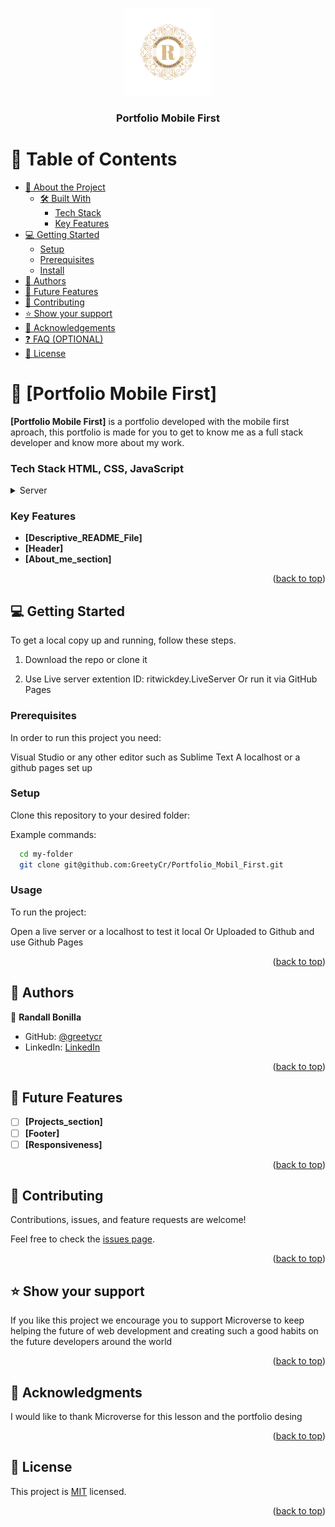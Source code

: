 <a name="readme-top"></a>


<div align="center">
  <img src="./assets/Logo lujoso vintage dorado azul Grande.png" alt="logo" width="140"  height="auto" />
  <br/>

  <h3><b>Portfolio Mobile First</b></h3>

</div>

# 📗 Table of Contents

- [📖 About the Project](#about-project)
  - [🛠 Built With](#built-with)
    - [Tech Stack](#tech-stack)
    - [Key Features](#key-features)
- [💻 Getting Started](#getting-started)
  - [Setup](#setup)
  - [Prerequisites](#prerequisites)
  - [Install](#install)
- [👥 Authors](#authors)
- [🔭 Future Features](#future-features)
- [🤝 Contributing](#contributing)
- [⭐️ Show your support](#support)
- [🙏 Acknowledgements](#acknowledgements)
- [❓ FAQ (OPTIONAL)](#faq)
- [📝 License](#license)

# 📖 [Portfolio Mobile First] <a name="about-project"></a>

**[Portfolio Mobile First]** is a portfolio developed with the mobile first aproach, this portfolio is made for you to get to know me as a full stack developer and know more about my work.

### Tech Stack <a name="tech-stack">HTML, CSS, JavaScript</a>

<details>
  <summary>Server</summary>
  <ul>
    <li><a href="https://pages.github.com/">Github Pages</a></li>
  </ul>
</details>


### Key Features <a name="key-features"></a>

- **[Descriptive_README_File]**
- **[Header]**
- **[About_me_section]**

<p align="right">(<a href="#readme-top">back to top</a>)</p>

## 💻 Getting Started <a name="getting-started"></a>

To get a local copy up and running, follow these steps.

1. Download the repo or clone it

2. Use Live server extention 
ID: ritwickdey.LiveServer
Or run it via GitHub Pages

### Prerequisites

In order to run this project you need:

Visual Studio or any other editor such as Sublime Text
A localhost or a github pages set up

### Setup

Clone this repository to your desired folder:

Example commands:

```sh
  cd my-folder
  git clone git@github.com:GreetyCr/Portfolio_Mobil_First.git
```

### Usage

To run the project:

Open a live server or a localhost to test it local
Or
Uploaded to Github and use Github Pages

<p align="right">(<a href="#readme-top">back to top</a>)</p>

## 👥 Authors <a name="authors"></a>

👤 **Randall Bonilla**

- GitHub: [@greetycr](https://github.com/GreetyCr)  
- LinkedIn: [LinkedIn](https://www.linkedin.com/in/randall-bonilla-cordero-8653a6220/)

<p align="right">(<a href="#readme-top">back to top</a>)</p>

## 🔭 Future Features <a name="future-features"></a>

- [ ] **[Projects_section]**
- [ ] **[Footer]**
- [ ] **[Responsiveness]**

<p align="right">(<a href="#readme-top">back to top</a>)</p>

## 🤝 Contributing <a name="contributing"></a>

Contributions, issues, and feature requests are welcome!

Feel free to check the [issues page](../../issues/).

<p align="right">(<a href="#readme-top">back to top</a>)</p>

## ⭐️ Show your support <a name="support"></a>

If you like this project we encourage you to support Microverse to keep helping the future of web development and creating such a good habits on the future developers around the world

<p align="right">(<a href="#readme-top">back to top</a>)</p>

## 🙏 Acknowledgments <a name="acknowledgements"></a>

I would like to thank Microverse for this lesson and the portfolio desing

<p align="right">(<a href="#readme-top">back to top</a>)</p>

## 📝 License <a name="license"></a>

This project is [MIT](./LICENSE) licensed.

<p align="right">(<a href="#readme-top">back to top</a>)</p>